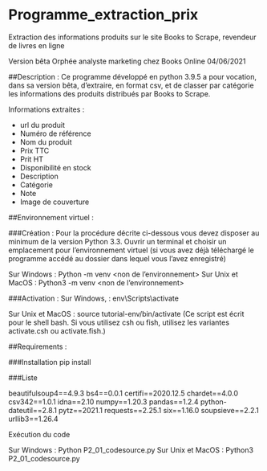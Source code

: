 # Programme_extraction_prix
Extraction des informations produits sur le site Books to Scrape, revendeur de livres en ligne

Version bêta
Orphée analyste marketing chez Books Online 04/06/2021

##Description :
Ce programme développé en python 3.9.5 a pour vocation, dans sa version bêta, d’extraire, en format csv, 
et de classer par catégorie les informations des produits distribués par Books to Scrape.

Informations extraites :
-	url du produit
-	Numéro de référence
-	Nom du produit
-	Prix TTC
-	Prit HT
-	Disponibilité en stock
-	Description
-	Catégorie
-	Note
-	Image de couverture

##Environnement virtuel : 

###Création :
Pour la procédure décrite ci-dessous vous devez disposer au minimum de la version Python 3.3.
Ouvrir un terminal et choisir un emplacement pour l’environnement virtuel
(si vous avez déjà téléchargé le programme accédé au dossier dans lequel vous l’avez enregistré)

Sur Windows :
Python -m venv <non de l’environnement>
Sur Unix et MacOS :
Python3 -m venv <non de l’environnement>     

###Activation :
Sur Windows, :
env\Scripts\activate

Sur Unix et MacOS  :
source tutorial-env/bin/activate
(Ce script est écrit pour le shell bash. Si vous utilisez csh ou fish, utilisez les variantes activate.csh ou activate.fish.)

##Requirements :

###Installation 
pip install <nom >
  
###Liste
  
beautifulsoup4==4.9.3
bs4==0.0.1
certifi==2020.12.5
chardet==4.0.0
csv342==1.0.1
idna==2.10
numpy==1.20.3
pandas==1.2.4
python-dateutil==2.8.1
pytz==2021.1
requests==2.25.1
six==1.16.0
soupsieve==2.2.1
urllib3==1.26.4


Exécution du code

Sur Windows :
Python  P2_01_codesource.py
Sur Unix et MacOS :
Python3  P2_01_codesource.py

